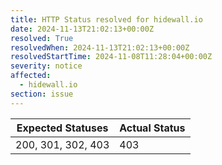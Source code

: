 ```yaml
---
title: HTTP Status resolved for hidewall.io
date: 2024-11-13T21:02:13+00:00Z
resolved: True
resolvedWhen: 2024-11-13T21:02:13+00:00Z
resolvedStartTime: 2024-11-08T11:28:04+00:00Z
severity: notice
affected:
  - hidewall.io
section: issue
---
```


| Expected Statuses | Actual Status  |
|-------------------|----------------|
| 200, 301, 302, 403 | 403 |
